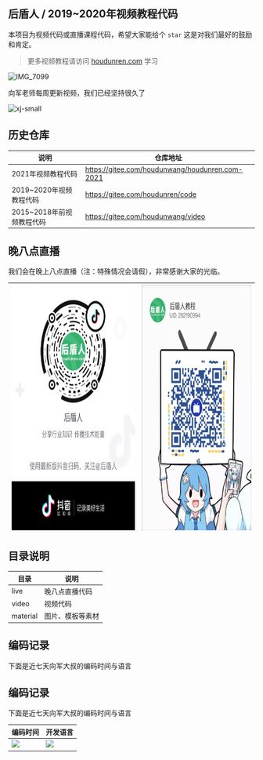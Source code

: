 ## 后盾人 / 2019~2020年视频教程代码

本项目为视频代码或直播课程代码，希望大家能给个 `star` 这是对我们最好的鼓励和肯定。

> 更多视频教程请访问 [ houdunren.com](houdunren.com) 学习

![IMG_7099](./assets/IMG_7099.JPG)



向军老师每周更新视频，我们已经坚持很久了

![xj-small](./assets/xj-small.png)





## 历史仓库

| 说明                      | 仓库地址                                        |
| ------------------------- | ----------------------------------------------- |
| 2021年视频教程代码        | https://gitee.com/houdunwang/houdunren.com-2021 |
| 2019~2020年视频教程代码   | https://gitee.com/houdunren/code                |
| 2015~2018年前视频教程代码 | https://gitee.com/houdunwang/video              |



## 晚八点直播

我们会在晚上八点直播（注：特殊情况会请假），非常感谢大家的光临。

| <img src="./assets/抖音.png" alt="抖音" style="height:500px" /> | <img src="./assets/bilibli.jpg" alt="bilibli" style="height:500px" /> |
| ------------------------------------------------------------ | ------------------------------------------------------------ |



## 目录说明

| 目录     | 说明             |
| -------- | ---------------- |
| live     | 晚八点直播代码   |
| video    | 视频代码         |
| material | 图片、模板等素材 |



## 编码记录

下面是近七天向军大叔的编码时间与语言 

## 编码记录

下面是近七天向军大叔的编码时间与语言 

| **编码时间**                                                 | **开发语言**                                                 |
| ------------------------------------------------------------ | ------------------------------------------------------------ |
| <img src="https://wakatime.com/share/@houdunren/e20f8fb4-dc01-4898-8ea8-0b6eb0673e5e.png"  /> | <img src="https://wakatime.com/share/@houdunren/32b9163d-c433-47c6-a9aa-e92ab41a52a3.png" /> |

